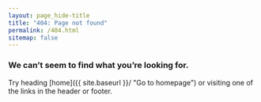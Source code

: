 ```yaml
---
layout: page_hide-title
title: "404: Page not found"
permalink: /404.html
sitemap: false
---
```


### We can’t seem to find what you’re looking for.

Try heading [home]({{ site.baseurl }}/ "Go to homepage") or visiting one of the links in the header or footer.
